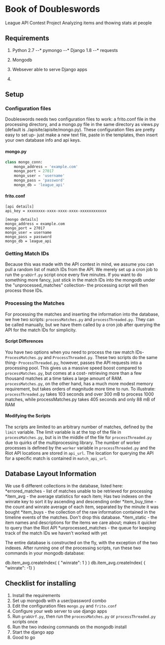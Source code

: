 # Book of Doubleswords
League API Contest Project
Analyzing items and thowing stats at people

## Requirements
1. Python 2.7
--* pymongo
--* Django 1.8
--* requests

2. Mongodb

3. Websever able to serve Django apps

4. 

## Setup

### Configuration files
Doubleswords needs two configuration files to work: a frito.conf file in the processing directory, and a mongo.py file in the same directory as views.py (default is ./apisite/apisite/mongo.py). These configuration files are pretty easy to set up- just make a new text file, paste in the templates, then insert your own database info and api keys.

#### mongo.py
``` python
class mongo_conn:
	mongo_address = 'example.com'
	mongo_port = 27017
	mongo_user = 'username'
	mongo_pass = 'password'
	mongo_db = 'league_api'
```

#### frito.conf
```
[api details]
api_key = xxxxxxxx-xxxx-xxxx-xxxx-xxxxxxxxxxxx

[mongo details]
mongo_address = example.com
mongo_port = 27017
mongo_user = username
mongo_pass = password
mongo_db = league_api

```

### Getting Match IDs
Because this was made with the API contest in mind, we assume you can pull a random list of match IDs from the API. We merely set up a cron job to run the ```grabUrf.py``` script once every five minutes. If you want to do something more fancy, just stick in the match IDs into the mongodb under the "unprocessed_matches" collection- the processing script will then process those IDs.

### Processing the Matches
For processing the matches and inserting the information into the database, we hve two scripts: ```processMatches.py``` and ```processThreaded.py```. They can be called manually, but we have them called by a cron job after querying the API for the match IDs for simplicity. 
#### Script Differences
You have two options when you need to process the raw match IDs- ```ProcessMatches.py``` and ```ProcessThreaded.py```. These two scripts do the same thing- ```ProcessThreaded.py```, however, passes the API requests into a processing pool. This gives us a massive speed boost compared to ```processMatches.py```, but comes at a cost- retrieving more than a few thousand matches at a time takes a large amount of RAM. ```processMatches.py```, on the other hand, has a much more modest memory requirement, but takes orders of magnitude more time to run. 
To illustrate: ```processThreaded.py``` takes 103 seconds and over 300 mB to process 1000 matches, while processMatches.py takes 405 seconds and only 88 mB of RAM

#### Modifying the Scripts
The scripts are limited to an arbitrary number of matches, defined by the ```limit``` variable. The limit variable is at the top of the file in ```processMatches.py```, but is in the middle of the file for ```processThreaded.py``` due to quirks of the multiprocessing library. The number of worker processes is defined by the ```worker``` variable in ```processThreaded.py``` and the Riot API locations are stored in ```api_url```. The location for querying the API for a specific match is contained in ```match_api_url```.

## Database Layout Information
We use 6 different collections in the database, listed here:
*errored_matches - list of matches unable to be retrieved for processing
*item_avg - the average statistics for each item; Has two indexes on the winrate key to sort it by ascending and descending order
*item_buy_time - the count and winrate average of each item, separated by the minute it was bought
*item_buys - the collection of the raw information contained in the timeline events of the matches. Don't drop this database. 
*item_static - the item names and descriptions for the items we care about; makes it quicker to query than the Riot API
*unprocessed_matches - the queue for keeping track of the match IDs we haven't worked with yet

The entire database is constructed on the fly, with the exception of the two indexes. After running one of the processing scripts, run these two commands in your mongodb database:

db.item_avg.createIndex( { "winrate": 1 } )
db.item_avg.createIndex( { "winrate": -1} )

## Checklist for installing
1. Install the requirements
2. Set up mongodb with a user/password combo
3. Edit the configuration files ```mongo.py``` and ```frito.conf```
4. Configure your web server to use django apps
5. Run ```grabUrf.py```, then run the ```processMatches.py``` or ```processThreaded.py``` scripts once
6. Run the two indexing commands on the mongodb install
7. Start the django app
8. Good to go 
